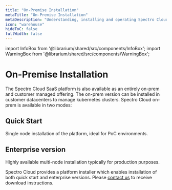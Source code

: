 ```yaml
---
title: "On-Premise Installation"
metaTitle: "On-Premise Installation"
metaDescription: "Understanding, installing and operating Spectro Cloud's Enterprise (on-premise) variant."
icon: "warehouse"
hideToC: false
fullWidth: false
---
```


import InfoBox from '@librarium/shared/src/components/InfoBox';
import WarningBox from '@librarium/shared/src/components/WarningBox';

# On-Premise Installation

The Spectro Cloud SaaS platform is also available as an entirely on-prem and customer managed offering. The on-prem version can be installed in customer datacenters to manage kubernetes clusters. Spectro Cloud on-prem is available in two modes:

## Quick Start

Single node installation of the platform, ideal for PoC environments.

## Enterprise version

Highly available multi-node installation typically for production purposes.



Spectro Cloud provides a platform installer which enables installation of both quick start and enterprise versions. Please [contact us](https://www.spectrocloud.com/contact/) to receive download instructions.

